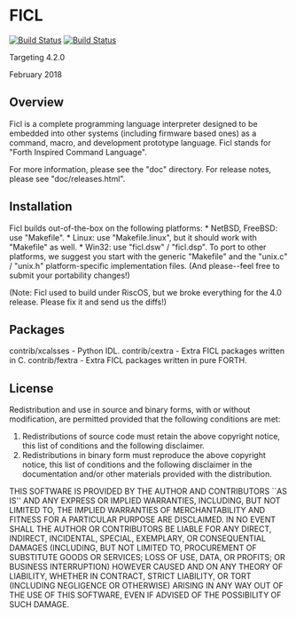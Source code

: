 # FICL

[![Build Status](https://travis-ci.com/NIR-Ginko/ficl.png)](https://github.com/NIR-Ginko/ficl)
[![Build Status](https://api.cirrus-ci.com/github/NIR-Ginko/ficl.svg)](https://cirrus-ci.com/github/NIR-Ginko/ficl)


Targeting 4.2.0


February 2018


## Overview

Ficl is a complete programming language interpreter designed to be embedded
into other systems (including firmware based ones) as a command, macro,
and development prototype language.  Ficl stands for "Forth Inspired
Command Language".

For more information, please see the "doc" directory.
For release notes, please see "doc/releases.html".

## Installation

Ficl builds out-of-the-box on the following platforms:
	* NetBSD, FreeBSD: use "Makefile".
	* Linux: use "Makefile.linux", but it should work with
	  "Makefile" as well.
	* Win32: use "ficl.dsw" / "ficl.dsp".
To port to other platforms, we suggest you start with the generic
"Makefile" and the "unix.c" / "unix.h" platform-specific implementation
files.  (And please--feel free to submit your portability changes!)

(Note: Ficl used to build under RiscOS, but we broke everything
for the 4.0 release.  Please fix it and send us the diffs!)

## Packages
contrib/xcalsses - Python IDL.
contrib/cextra - Extra FICL packages written in C.
contrib/fextra - Extra FICL packages written in pure FORTH.

## License

Redistribution and use in source and binary forms, with or without
modification, are permitted provided that the following conditions
are met:
1. Redistributions of source code must retain the above copyright
   notice, this list of conditions and the following disclaimer.
2. Redistributions in binary form must reproduce the above copyright
   notice, this list of conditions and the following disclaimer in the
   documentation and/or other materials provided with the distribution.

THIS SOFTWARE IS PROVIDED BY THE AUTHOR AND CONTRIBUTORS ``AS IS'' AND
ANY EXPRESS OR IMPLIED WARRANTIES, INCLUDING, BUT NOT LIMITED TO, THE
IMPLIED WARRANTIES OF MERCHANTABILITY AND FITNESS FOR A PARTICULAR PURPOSE
ARE DISCLAIMED.  IN NO EVENT SHALL THE AUTHOR OR CONTRIBUTORS BE LIABLE
FOR ANY DIRECT, INDIRECT, INCIDENTAL, SPECIAL, EXEMPLARY, OR CONSEQUENTIAL
DAMAGES (INCLUDING, BUT NOT LIMITED TO, PROCUREMENT OF SUBSTITUTE GOODS
OR SERVICES; LOSS OF USE, DATA, OR PROFITS; OR BUSINESS INTERRUPTION)
HOWEVER CAUSED AND ON ANY THEORY OF LIABILITY, WHETHER IN CONTRACT, STRICT
LIABILITY, OR TORT (INCLUDING NEGLIGENCE OR OTHERWISE) ARISING IN ANY WAY
OUT OF THE USE OF THIS SOFTWARE, EVEN IF ADVISED OF THE POSSIBILITY OF
SUCH DAMAGE.

